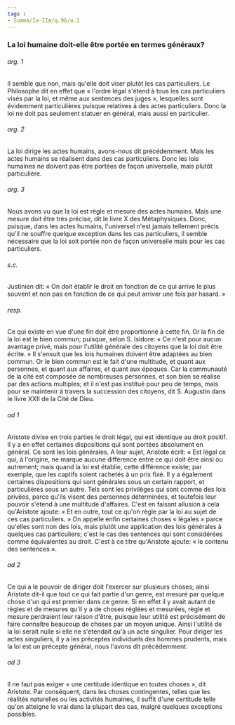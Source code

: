 ```yaml
---
tags : 
- Summa/Ia-IIæ/q.96/a.1
---
```


### La loi humaine doit-elle être portée en termes généraux?

###### arg. 1
Il semble que non, mais qu'elle doit viser plutôt les cas particuliers. Le Philosophe dit en effet que « l'ordre légal s'étend à tous les cas particuliers visés par la loi, et même aux sentences des juges », lesquelles sont évidemment particulières puisque relatives à des actes particuliers. Donc la loi ne doit pas seulement statuer en général, mais aussi en particulier. 

###### arg. 2
La loi dirige les actes humains, avons-nous dit précédemment. Mais les actes humains se réalisent dans des cas particuliers. Donc les lois humaines ne doivent pas être portées de façon universelle, mais plutôt particulière. 

###### arg. 3
Nous avons vu que la loi est règle et mesure des actes humains. Mais une mesure doit être très précise, dit le livre X des Métaphysiques. Donc, puisque, dans les actes humains, l'universel n'est jamais tellement précis qu'il ne souffre quelque exception dans les cas particuliers, il semble nécessaire que la loi soit portée non de façon universelle mais pour les cas particuliers. 

###### s.c.
Justinien dit: « On doit établir le droit en fonction de ce qui arrive le plus souvent et non pas en fonction de ce qui peut arriver une fois par hasard. » 

###### resp.
Ce qui existe en vue d'une fin doit être proportionné à cette fin. Or la fin de la loi est le bien commun; puisque, selon S. Isidore: « Ce n'est pour aucun avantage privé, mais pour l'utilité générale des citoyens que la loi doit être écrite. » Il s'ensuit que les lois humaines doivent être adaptées au bien commun. Or le bien commun est le fait d'une multitude, et quant aux personnes, et quant aux affaires, et quant aux époques. Car la communauté de la cité est composée de nombreuses personnes, et son bien se réalise par des actions multiples; et il n'est pas institué pour peu de temps, mais pour se maintenir à travers la succession des citoyens, dit S. Augustin dans le livre XXII de la Cité de Dieu. 

###### ad 1
Aristote divise en trois parties le droit légal, qui est identique au droit positif. Il y a en effet certaines dispositions qui sont portées absolument en général. Ce sont les lois générales. A leur sujet, Aristote écrit: « Est légal ce qui, à l'origine, ne marque aucune différence entre ce qui doit être ainsi ou autrement; mais quand la loi est établie, cette différence existe; par exemple, que les captifs soient rachetés à un prix fixé. Il y a également certaines dispositions qui sont générales sous un certain rapport, et particulières sous un autre. Tels sont les privilèges qui sont comme des lois privées, parce qu'ils visent des personnes déterminées, et toutefois leur pouvoir s'étend à une multitude d'affaires. C'est en faisant allusion à cela qu'Aristote ajoute: « Et en outre, tout ce qu'on règle par la loi au sujet de ces cas particuliers. » On appelle enfin certaines choses « légales » parce qu'elles sont non des lois, mais plutôt une application des lois générales à quelques cas particuliers; c'est le cas des sentences qui sont considérées comme équivalentes au droit. C'est à ce titre qu'Aristote ajoute: « le contenu des sentences ». 

###### ad 2
Ce qui a le pouvoir de diriger doit l'exercer sur plusieurs choses; ainsi Aristote dit-il que tout ce qui fait partie d'un genre, est mesuré par quelque chose d'un qui est premier dans ce genre. Si en effet il y avait autant de règles et de mesures qu'il y a de choses réglées et mesurées, règle et mesure perdraient leur raison d'être, puisque leur utilité est précisément de faire connaître beaucoup de choses par un moyen unique. Ainsi l'utilité de la loi serait nulle si elle ne s'étendait qu'à un acte singulier. Pour diriger les actes singuliers, il y a les préceptes individuels des hommes prudents, mais la loi est un précepte général, nous l'avons dit précédemment. 

###### ad 3
Il ne faut pas exiger « une certitude identique en toutes choses », dit Aristote. Par conséquent, dans les choses contingentes, telles que les réalités naturelles ou les activités humaines, il suffit d'une certitude telle qu'on atteigne le vrai dans la plupart des cas, malgré quelques exceptions possibles. 

